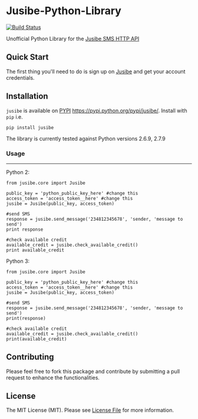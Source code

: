 # Jusibe-Python-Library

[![Build Status](https://travis-ci.org/michaelokuboyejo/jusibe-python-lib.svg?branch=master)](https://travis-ci.org/michaelokuboyejo/jusibe-python-lib.svg?branch=master)

Unofficial Python Library for the [Jusibe SMS HTTP API](https://jusibe.com)



Quick Start
-------------

The first thing you'll need to do is sign up on [Jusibe](https://jusibe.com) and get your account credentials.

Installation
------------

`jusibe` is available on [PYPI](https://pypi.python.org/pypi/jusibe/) <https://pypi.python.org/pypi/jusibe/>.
Install with ``pip`` i.e.



    pip install jusibe


The library is currently tested against Python versions 2.6.9, 2.7.9

### Usage
________

Python 2:
	
	from jusibe.core import Jusibe
	
	public_key = 'python_public_key_here' #change this
	access_token = 'access_token__here' #change this
	jusibe = Jusibe(public_key, access_token)
	
	#send SMS
	response = jusibe.send_message('234812345678', 'sender, 'message to send')
	print response
	
	#check available credit
	available_credit = jusibe.check_available_credit()
	print available_credit
	
Python 3:
	
	from jusibe.core import Jusibe
	
	public_key = 'python_public_key_here' #change this
	access_token = 'access_token__here' #change this
	jusibe = Jusibe(public_key, access_token)
	
	#send SMS
	response = jusibe.send_message('234812345678', 'sender, 'message to send')
	print(response)
	
	#check available credit
	available_credit = jusibe.check_available_credit()
	print(available_credit)


## Contributing

Please feel free to fork this package and contribute by submitting a pull request to enhance the functionalities.


## License

The MIT License (MIT). Please see [License File](LICENSE.md) for more information.
